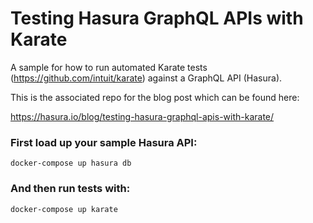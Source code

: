 # Testing Hasura GraphQL APIs with Karate

A sample for how to run automated Karate tests (https://github.com/intuit/karate) against a GraphQL API (Hasura).

This is the associated repo for the blog post which can be found here:

https://hasura.io/blog/testing-hasura-graphql-apis-with-karate/

### First load up your sample Hasura API:
```
docker-compose up hasura db
```


### And then run tests with:
```
docker-compose up karate
```